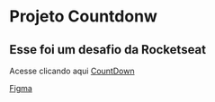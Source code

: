 #  Projeto Countdonw
## Esse foi um desafio da Rocketseat


Acesse clicando aqui [CountDown](https://romantic-leakey-8611c2.netlify.app/)

[Figma](https://www.figma.com/file/5tASqVy6vdXg1PRxqrzTEJ/DD-%2F-Countdown-(Copy)?node-id=0%3A1)
